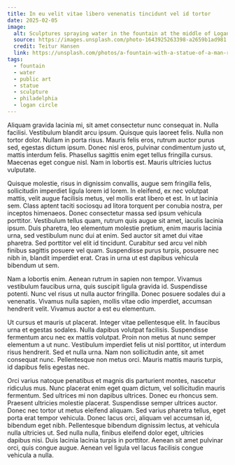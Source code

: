 ```yaml
---
title: In eu velit vitae libero venenatis tincidunt vel id tortor
date: 2025-02-05
image:
  alt: Sculptures spraying water in the fountain at the middle of Logan Circle along the Benjamin Franklin Parkway in Philadelphia
  source: https://images.unsplash.com/photo-1643925263398-a2659b1ad981
  credit: Teitur Hansen
  link: https://unsplash.com/photos/a-fountain-with-a-statue-of-a-man-riding-a-turtle-JvCFSewPj7Q
tags:
  - fountain
  - water
  - public art
  - statue
  - sculpture
  - philadelphia
  - logan circle
---
```


Aliquam gravida lacinia mi, sit amet consectetur nunc consequat in. Nulla facilisi. Vestibulum blandit arcu ipsum. Quisque quis laoreet felis. Nulla non tortor dolor. Nullam in porta risus. Mauris felis eros, rutrum auctor purus sed, egestas dictum ipsum. Donec nisl eros, pulvinar condimentum justo ut, mattis interdum felis. Phasellus sagittis enim eget tellus fringilla cursus. Maecenas eget congue nisl. Nam in lobortis est. Mauris ultricies luctus vulputate.

Quisque molestie, risus in dignissim convallis, augue sem fringilla felis, sollicitudin imperdiet ligula lorem id lorem. In eleifend, ex nec volutpat mattis, velit augue facilisis metus, vel mollis erat libero et est. In ut lacinia sem. Class aptent taciti sociosqu ad litora torquent per conubia nostra, per inceptos himenaeos. Donec consectetur massa sed ipsum vehicula porttitor. Vestibulum tellus quam, rutrum quis augue sit amet, iaculis lacinia ipsum. Duis pharetra, leo elementum molestie pretium, enim mauris lacinia urna, sed vestibulum nunc dui at enim. Sed auctor sit amet dui vitae pharetra. Sed porttitor vel elit id tincidunt. Curabitur sed arcu vel nibh finibus sagittis posuere vel quam. Suspendisse purus turpis, posuere nec nibh in, blandit imperdiet erat. Cras in urna ut est dapibus vehicula bibendum ut sem.

Nam a lobortis enim. Aenean rutrum in sapien non tempor. Vivamus vestibulum faucibus urna, quis suscipit ligula gravida id. Suspendisse potenti. Nunc vel risus ut nulla auctor fringilla. Donec posuere sodales dui a venenatis. Vivamus nulla sapien, mollis vitae odio imperdiet, accumsan hendrerit velit. Vivamus auctor a est eu elementum.

Ut cursus et mauris ut placerat. Integer vitae pellentesque elit. In faucibus urna et egestas sodales. Nulla dapibus volutpat facilisis. Suspendisse fermentum arcu nec ex mattis volutpat. Proin non metus at nunc semper elementum a ut nunc. Vestibulum imperdiet felis ut nisl porttitor, ut interdum risus hendrerit. Sed et nulla urna. Nam non sollicitudin ante, sit amet consequat nunc. Pellentesque non metus orci. Mauris mattis mauris turpis, id dapibus felis egestas nec.

Orci varius natoque penatibus et magnis dis parturient montes, nascetur ridiculus mus. Nunc placerat enim eget quam dictum, vel sollicitudin mauris fermentum. Sed ultrices mi non dapibus ultrices. Donec eu rhoncus sem. Praesent ultricies molestie placerat. Suspendisse semper ultrices auctor. Donec nec tortor ut metus eleifend aliquam. Sed varius pharetra tellus, eget porta erat tempor vehicula. Donec lacus orci, aliquam vel accumsan id, bibendum eget nibh. Pellentesque bibendum dignissim lectus, at vehicula nulla ultricies ut. Sed nulla nulla, finibus eleifend dolor eget, ultricies dapibus nisi. Duis lacinia lacinia turpis in porttitor. Aenean sit amet pulvinar orci, quis congue augue. Aenean vel ligula vel lacus facilisis congue vehicula a nulla.

